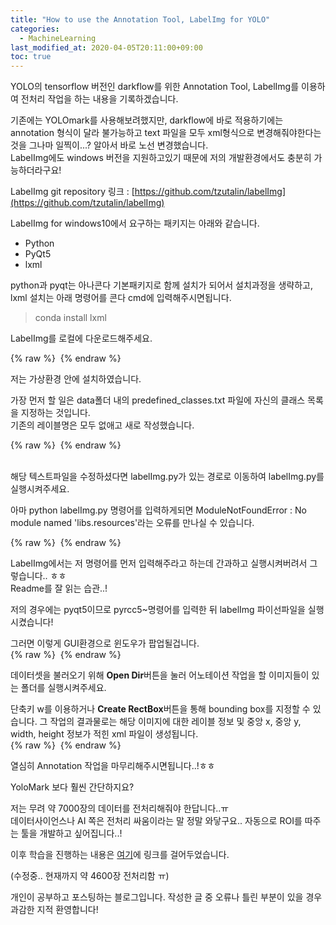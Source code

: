 ```yaml
---
title: "How to use the Annotation Tool, LabelImg for YOLO"
categories: 
  - MachineLearning
last_modified_at: 2020-04-05T20:11:00+09:00
toc: true
---
```


YOLO의 tensorflow 버전인 darkflow를 위한 Annotation Tool, LabelImg를 이용하여 전처리 작업을 하는 내용을 기록하겠습니다.<br/>

기존에는 YOLOmark를 사용해보려했지만, darkflow에 바로 적용하기에는 annotation 형식이 달라 불가능하고 text 파일을 모두 xml형식으로 변경해줘야한다는 것을 그나마 일찍이...? 알아서 바로 노선 변경했습니다.<br/>
LabelImg에도 windows 버전을 지원하고있기 때문에 저의 개발환경에서도 충분히 가능하더라구요!<br/>

LabelImg git repository 링크 : [https://github.com/tzutalin/labelImg](https://github.com/tzutalin/labelImg)
<br/>

LabelImg for windows10에서 요구하는 패키지는 아래와 같습니다.<br/>

* Python
* PyQt5
* lxml

python과 pyqt는 아나콘다 기본패키지로 함께 설치가 되어서 설치과정을 생략하고, lxml 설치는 아래 명령어를 콘다 cmd에 입력해주시면됩니다.<br/>
> conda install lxml<br/>

LabelImg를 로컬에 다운로드해주세요.<br/>

{% raw %} <img src="https://ohjinjin.github.io/assets/images/20200205labelimg/capture1.JPG" alt=""> {% endraw %}

저는 가상환경 안에 설치하였습니다.<br/>

가장 먼저 할 일은 data폴더 내의 predefined_classes.txt 파일에 자신의 클래스 목록을 지정하는 것입니다.<br/>
기존의 레이블명은 모두 없애고 새로 작성했습니다.<br/>

{% raw %} <img src="https://ohjinjin.github.io/assets/images/20200205labelimg/capture2.JPG" alt=""> {% endraw %}

<br/>해당 텍스트파일을 수정하셨다면 labelImg.py가 있는 경로로 이동하여 labelImg.py를 실행시켜주세요.<br/>

아마 python labelImg.py 명령어를 입력하게되면 ModuleNotFoundError : No module named 'libs.resources'라는 오류를 만나실 수 있습니다.<br/>

{% raw %} <img src="https://ohjinjin.github.io/assets/images/20200205labelimg/capture3.JPG" alt=""> {% endraw %}

LabelImg에서는 저 명령어를 먼저 입력해주라고 하는데 간과하고 실행시켜버려서 그렇습니다.. ㅎㅎ<br/>
Readme를 잘 읽는 습관..!<br/>

저의 경우에는 pyqt5이므로 pyrcc5~명령어를 입력한 뒤 labelImg 파이선파일을 실행시켰습니다!<br/>

그러면 이렇게 GUI환경으로 윈도우가 팝업될겁니다.<br/>
{% raw %} <img src="https://ohjinjin.github.io/assets/images/20200205labelimg/capture4.JPG" alt=""> {% endraw %}

데이터셋을 불러오기 위해 **Open Dir**버튼을 눌러 어노테이션 작업을 할 이미지들이 있는 폴더를 실행시켜주세요.<br/>

단축키 w를 이용하거나 **Create RectBox**버튼을 통해 bounding box를 지정할 수 있습니다.
그 작업의 결과물로는 해당 이미지에 대한 레이블 정보 및 중앙 x, 중앙 y, width, height 정보가 적힌 xml 파일이 생성됩니다.<br/>
{% raw %} <img src="https://ohjinjin.github.io/assets/images/20200205labelimg/capture5.JPG" alt=""> {% endraw %}

열심히 Annotation 작업을 마무리해주시면됩니다..!ㅎㅎ<br/>

YoloMark 보다 훨씬 간단하지요?<br/>

저는 무려 약 7000장의 데이터를 전처리해줘야 한답니다..ㅠ<br/>
데이터사이언스나 AI 쪽은 전처리 싸움이라는 말 정말 와닿구요..
자동으로 ROI를 따주는 툴을 개발하고 싶어집니다..!<br/>

이후 학습을 진행하는 내용은 [여기](https://ohjinjin.github.io/machinelearning/darkflow-3/)에 링크를 걸어두었습니다.<br/>

(수정중.. 현재까지 약 4600장 전처리함 ㅠ)<br/>

개인이 공부하고 포스팅하는 블로그입니다. 작성한 글 중 오류나 틀린 부분이 있을 경우 과감한 지적 환영합니다!<br/><br/>
